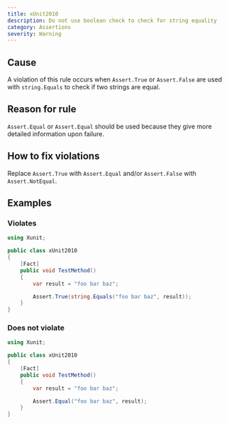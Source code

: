 ```yaml
---
title: xUnit2010
description: Do not use boolean check to check for string equality
category: Assertions
severity: Warning
---
```


## Cause

A violation of this rule occurs when `Assert.True` or `Assert.False` are used with `string.Equals` to check if two strings are equal.

## Reason for rule

`Assert.Equal` or `Assert.Equal` should be used because they give more detailed information upon failure.

## How to fix violations

Replace `Assert.True` with `Assert.Equal` and/or `Assert.False` with `Assert.NotEqual`.

## Examples

### Violates

```csharp
using Xunit;

public class xUnit2010
{
    [Fact]
    public void TestMethod()
    {
        var result = "foo bar baz";

        Assert.True(string.Equals("foo bar baz", result));
    }
}
```

### Does not violate

```csharp
using Xunit;

public class xUnit2010
{
    [Fact]
    public void TestMethod()
    {
        var result = "foo bar baz";

        Assert.Equal("foo bar baz", result);
    }
}
```
